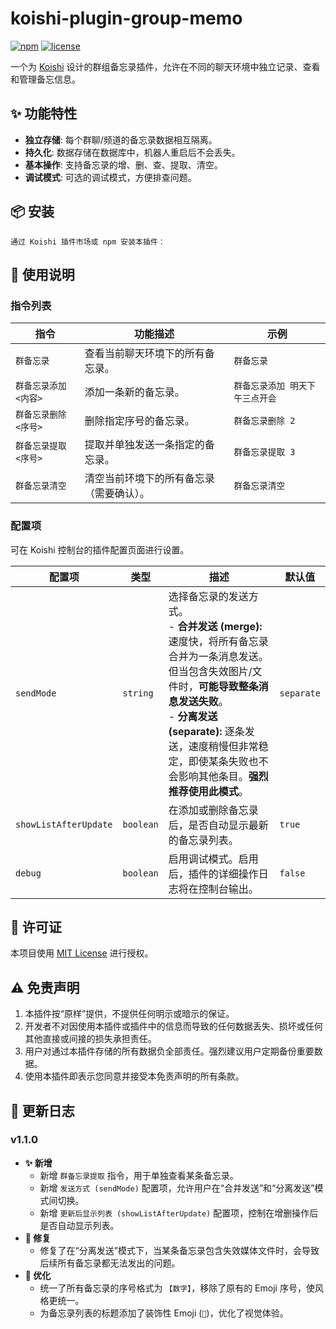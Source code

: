 # koishi-plugin-group-memo

[![npm](https://img.shields.io/npm/v/koishi-plugin-group-memo?style=flat-square)](https://www.npmjs.com/package/koishi-plugin-group-memo)
[![license](https://img.shields.io/npm/l/koishi-plugin-group-memo?style=flat-square)](https://github.com/WhiteBr1ck/koishi-plugin-group-memo/blob/main/LICENSE)

一个为 [Koishi](https.koishi.chat) 设计的群组备忘录插件，允许在不同的聊天环境中独立记录、查看和管理备忘信息。

## ✨ 功能特性

-   **独立存储**: 每个群聊/频道的备忘录数据相互隔离。
-   **持久化**: 数据存储在数据库中，机器人重启后不会丢失。
-   **基本操作**: 支持备忘录的增、删、查、提取、清空。
-   **调试模式**: 可选的调试模式，方便排查问题。

## 📦 安装


    通过 Koishi 插件市场或 npm 安装本插件：


## 📝 使用说明

### 指令列表

| 指令 | 功能描述 | 示例 |
| --- | --- | --- |
| `群备忘录` | 查看当前聊天环境下的所有备忘录。 | `群备忘录` |
| `群备忘录添加 <内容>` | 添加一条新的备忘录。 | `群备忘录添加 明天下午三点开会` |
| `群备忘录删除 <序号>` | 删除指定序号的备忘录。 | `群备忘录删除 2` |
| `群备忘录提取 <序号>` | 提取并单独发送一条指定的备忘录。 | `群备忘录提取 3` |
| `群备忘录清空` | 清空当前环境下的所有备忘录（需要确认）。 | `群备忘录清空` |

### 配置项

可在 Koishi 控制台的插件配置页面进行设置。

| 配置项 | 类型 | 描述 | 默认值 |
| --- | --- | --- | --- |
| `sendMode` | `string` | 选择备忘录的发送方式。<br>- **合并发送 (merge):** 速度快，将所有备忘录合并为一条消息发送。但当包含失效图片/文件时，**可能导致整条消息发送失败**。<br>- **分离发送 (separate):** 逐条发送，速度稍慢但非常稳定，即使某条失败也不会影响其他条目。**强烈推荐使用此模式**。 | `separate` |
| `showListAfterUpdate` | `boolean` | 在添加或删除备忘录后，是否自动显示最新的备忘录列表。 | `true` |
| `debug` | `boolean` | 启用调试模式。启用后，插件的详细操作日志将在控制台输出。 | `false` |

## 📄 许可证

本项目使用 [MIT License](https://github.com/WhiteBr1ck/koishi-plugin-group-memo/blob/main/LICENSE) 进行授权。

## ⚠️ 免责声明

1.  本插件按“原样”提供，不提供任何明示或暗示的保证。
2.  开发者不对因使用本插件或插件中的信息而导致的任何数据丢失、损坏或任何其他直接或间接的损失承担责任。
3.  用户对通过本插件存储的所有数据负全部责任。强烈建议用户定期备份重要数据。
4.  使用本插件即表示您同意并接受本免责声明的所有条款。

## 📜 更新日志

### **v1.1.0**

-   **✨ 新增**
    -   新增 `群备忘录提取` 指令，用于单独查看某条备忘录。
    -   新增 `发送方式 (sendMode)` 配置项，允许用户在“合并发送”和“分离发送”模式间切换。
    -   新增 `更新后显示列表 (showListAfterUpdate)` 配置项，控制在增删操作后是否自动显示列表。
-   **🐛 修复**
    -   修复了在“分离发送”模式下，当某条备忘录包含失效媒体文件时，会导致后续所有备忘录都无法发出的问题。
-   **🚀 优化**
    -   统一了所有备忘录的序号格式为 `【数字】`，移除了原有的 Emoji 序号，使风格更统一。
    -   为备忘录列表的标题添加了装饰性 Emoji (`📝`)，优化了视觉体验。
